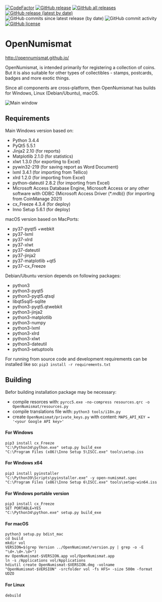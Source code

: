 [![CodeFactor](https://www.codefactor.io/repository/github/opennumismat/open-numismat/badge)](https://www.codefactor.io/repository/github/opennumismat/open-numismat)
[![GitHub release](https://img.shields.io/github/release/opennumismat/open-numismat.svg)](https://github.com/opennumismat/open-numismat/releases/)
[![GitHub all releases](https://img.shields.io/github/downloads/opennumismat/open-numismat/total.svg)](https://github.com/opennumismat/open-numismat/releases/)
[![GitHub release (latest by date)](https://img.shields.io/github/downloads/opennumismat/open-numismat/latest/total.svg)](https://github.com/opennumismat/open-numismat/releases/)
![GitHub commits since latest release (by date)](https://img.shields.io/github/commits-since/OpenNumismat/open-numismat/latest)
![GitHub commit activity](https://img.shields.io/github/commit-activity/m/OpenNumismat/open-numismat)
[![GitHub license](https://img.shields.io/github/license/opennumismat/open-numismat.svg)](https://github.com/opennumismat/open-numismat/blob/master/COPYING)


# OpenNumismat
http://opennumismat.github.io/

OpenNumismat, is intended primarily for registering a collection of coins. But
it is also suitable for other types of collectibles - stamps, postcards, badges
and more exotic things.

Since all components are cross-platform, then OpenNumismat has builds for
Windows, Linux (Debian/Ubuntu), macOS.

![Main window](http://opennumismat.github.io/images/screenMain.png)

## Requirements
Main Windows version based on:
* Python 3.4.4
* PyQt5 5.5.1
* Jinja2 2.10 (for reports)
* Matplotlib 2.1.0 (for statistics)
* xlwt 1.3.0 (for exporting to Excel)
* pywin32-219 (for saving report as Word Document)
* lxml 3.4.1 (for importing from Tellico)
* xlrd 1.2.0 (for importing from Excel)
* python-dateutil 2.8.2 (for importing from Excel)
* Microsoft Access Database Engine, Microsoft Access or any other software with ODBC {Microsoft Access Driver (*.mdb)} (for importing from CoinManage 2021)
* cx_Freeze 4.3.4 (for deploy)
* Inno Setup 5.6.1 (for deploy)

macOS version based on MacPorts:
* py37-pyqt5 +webkit
* py37-lxml
* py37-xlrd
* py37-xlwt
* py37-dateutil
* py37-jinja2
* py37-matplotlib +qt5
* py37-cx_Freeze

Debian/Ubuntu version depends on following packages: 
* python3
* python3-pyqt5
* python3-pyqt5.qtsql
* libqt5sql5-sqlite
* python3-pyqt5.qtwebkit
* python3-jinja2
* python3-matplotlib
* python3-numpy
* python3-lxml
* python3-xlrd
* python3-xlwt
* python3-dateutil
* python3-setuptools

For running from source code and development requirements can be installed like so:
`pip3 install -r requirements.txt`

## Building
Befor building installation package may be necessary:
* compile resorces with: `pyrcc5.exe -no-compress resources.qrc -o OpenNumismat/resources.py`
* compile translations file with: `python3 tools/i18n.py`
* create `OpenNumismat/private_keys.py` with content: `MAPS_API_KEY = '<your Google API key>'`

#### For Windows
    pip3 install cx_Freeze
    "C:\Python34\python.exe" setup.py build_exe
    "C:\Program Files (x86)\Inno Setup 5\ISCC.exe" tools\setup.iss

#### For Windows x64
    pip3 install pyinstaller
    "C:\Python39\Scripts\pyinstaller.exe" -y open-numismat.spec
    "C:\Program Files (x86)\Inno Setup 6\ISCC.exe" tools\setup-win64.iss

#### For Windows portable version
    pip3 install cx_Freeze
    SET PORTABLE=YES
    "C:\Python34\python.exe" setup.py build_exe

#### For macOS
    python3 setup.py bdist_mac
    cd build
    mkdir vol
    VERSION=$(grep Version ../OpenNumismat/version.py | grep -o -E "\d+.\d+.\d+")
    mv OpenNumismat-$VERSION.app vol/OpenNumismat.app
    ln -s /Applications vol/Applications
    hdiutil create OpenNumismat-$VERSION.dmg -volname "OpenNumismat-$VERSION" -srcfolder vol -fs HFS+ -size 500m -format UDZO

#### For Linux
    debuild
